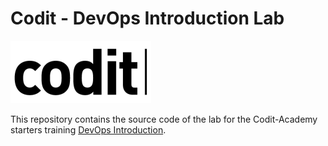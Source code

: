 # Codit - DevOps Introduction Lab
![Codit logo](./media/logo.png)

This repository contains the source code of the lab for the Codit-Academy starters training [DevOps Introduction](https://github.com/Codit/codit-academy/tree/main/docs/trainings/devops).
